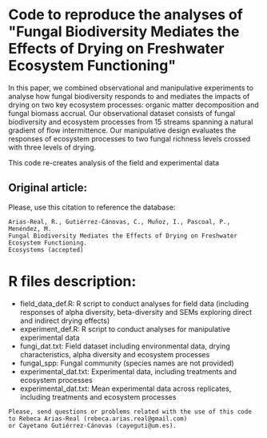 # Code to reproduce the analyses of "Fungal Biodiversity Mediates the Effects of Drying on Freshwater Ecosystem Functioning"

In this paper, we combined observational and manipulative experiments to analyse how fungal biodiversity responds to and mediates the impacts of drying on two key ecosystem processes: organic matter decomposition and fungal biomass accrual. Our observational dataset consists of fungal biodiversity and ecosystem processes from 15 streams spanning a natural gradient of flow intermittence. Our manipulative design evaluates the responses of ecosystem processes to two fungal richness levels crossed with three levels of drying.  

This code re-creates analysis of the field and experimental data

## Original article:

Please, use this citation to reference the database:
```
Arias-Real, R., Gutiérrez-Cánovas, C., Muñoz, I., Pascoal, P., Menéndez, M.
Fungal Biodiversity Mediates the Effects of Drying on Freshwater Ecosystem Functioning. 
Ecosystems (accepted)
```

# R files description:

*	field_data_def.R: R script to conduct analyses for field data (including responses of alpha diversity, beta-diversity and SEMs exploring direct and indirect drying effects)
*	experiment_def.R: R script to conduct analyses for manipulative experimental data
*	fungi_dat.txt: Field dataset including environmental data, drying characteristics, alpha diversity and ecosystem processes
*	fungal_spp: Fungal community (species names are not provided)
*	experimental_dat.txt: Experimental data, including treatments and ecosystem processes
*	experimental_dat.txt: Mean experimental data across replicates, including treatments and ecosystem processes


```
Please, send questions or problems related with the use of this code to Rebeca Arias-Real (rebeca.arias.real@gmail.com) 
or Cayetano Gutiérrez-Cánovas (cayeguti@um.es).


